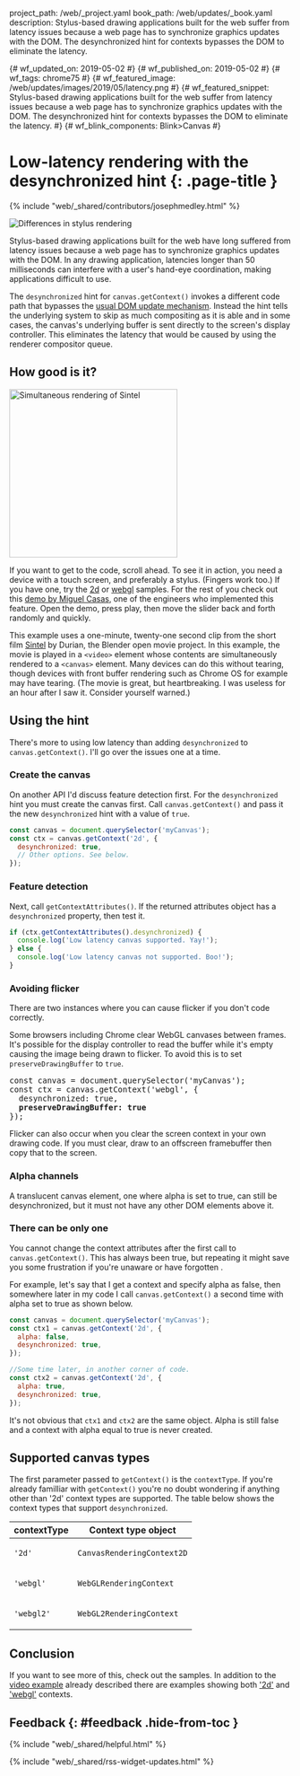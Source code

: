 project_path: /web/_project.yaml
book_path: /web/updates/_book.yaml
description: Stylus-based drawing applications built for the web suffer from latency issues because a web page has to synchronize graphics updates with the DOM. The desynchronized hint for contexts bypasses the DOM to eliminate the latency.

{# wf_updated_on: 2019-05-02 #}
{# wf_published_on: 2019-05-02 #}
{# wf_tags: chrome75 #}
{# wf_featured_image: /web/updates/images/2019/05/latency.png #}
{# wf_featured_snippet: Stylus-based drawing applications built for the web suffer from latency issues because a web page has to synchronize graphics updates with the DOM. The desynchronized hint for contexts bypasses the DOM to eliminate the latency. #}
{# wf_blink_components: Blink>Canvas #}

# Low-latency rendering with the desynchronized hint {: .page-title }

{% include "web/_shared/contributors/josephmedley.html" %}

<img src="/web/updates/images/2019/05/latency.png" class="hint-image attempt-right" alt="Differences in stylus rendering">

<style>
.hint {
  height: 150px;
  width: auto;
}
</style>

Stylus-based drawing applications built for the web have long suffered from
latency issues because a web page has to synchronize graphics updates with the
DOM. In any drawing application, latencies longer than 50 milliseconds can
interfere with a user's hand-eye coordination, making applications difficult to
use.   

The `desynchronized` hint for `canvas.getContext()` invokes a different code
path that bypasses the [usual DOM update
mechanism](https://docs.google.com/presentation/d/1boPxbgNrTU0ddsc144rcXayGA_WF53k96imRH8Mp34Y/edit#slide=id.p).
Instead the hint tells the underlying system to skip as much compositing as it
is able and in some cases, the canvas's underlying buffer is sent directly to
the screen's display controller. This eliminates the latency that would be
caused by using the renderer compositor queue.

## How good is it?

<img src="/web/updates/images/2019/05/sintel.png" class="sintel attempt-right" alt="Simultaneous rendering of Sintel">

<style>
.sintel {
  height: 300px;
  width: auto;
}
</style>

If you want to get to the code, scroll ahead. To see it in action, you need a
device with a touch screen, and preferably a stylus. (Fingers work too.) If you
have one, try the [2d](https://codepen.io/miguelao/full/WKZaqd) or
[webgl](https://codepen.io/miguelao/full/WKZaqd) samples. For the rest of you
check out this [demo by Miguel Casas](https://codepen.io/miguelao/full/mLLKLg),
one of the engineers who implemented this feature. Open the demo, press play,
then move the slider back and forth randomly and quickly. 

This example uses a one-minute, twenty-one second clip from the short film
[Sintel](https://durian.blender.org/download/) by Durian, the Blender open movie
project. In this example, the movie is played in a `<video>` element whose
contents are simultaneously rendered to a `<canvas>` element.  Many devices can
do this without tearing, though devices with front buffer rendering such as
Chrome OS for example may have tearing. (The movie is great, but heartbreaking.
I was useless for an hour after I saw it. Consider yourself warned.)

## Using the hint

There's more to using low latency than adding `desynchronized` to 
`canvas.getContext()`. I'll go over the issues one at a time.
 
### Create the canvas

On another API I'd discuss feature detection first. For the `desynchronized`
hint you must create the canvas first. Call `canvas.getContext()` and pass it
the new `desynchronized` hint with a value of `true`. 

```javascript
const canvas = document.querySelector('myCanvas');
const ctx = canvas.getContext('2d', { 
  desynchronized: true,
  // Other options. See below.
});
```

### Feature detection

Next, call `getContextAttributes()`. If the returned attributes object has a
`desynchronized` property, then test it. 

```javascript
if (ctx.getContextAttributes().desynchronized) {
  console.log('Low latency canvas supported. Yay!');
} else {
  console.log('Low latency canvas not supported. Boo!');
}
```

### Avoiding flicker

There are two instances where you can cause flicker if you don't code correctly.
  
Some browsers including Chrome clear WebGL canvases between frames. It's
possible for the display controller to read the buffer while it's empty causing
the image being drawn to flicker. To avoid this is to set
`preserveDrawingBuffer` to `true`.

<pre class="prettyprint lang-JavaScript">const canvas = document.querySelector('myCanvas');
const ctx = canvas.getContext('webgl', { 
  desynchronized: true,
  <strong>preserveDrawingBuffer: true</strong>
});</pre>

Flicker can also occur when you clear the screen context in your own drawing
code.  If you must clear, draw to an offscreen framebuffer then copy that to the
screen. 

### Alpha channels

A translucent canvas element, one where alpha is set to true, can still be
desynchronized, but it must not have any other DOM elements above it.

### There can be only one

You cannot change the context attributes after the first call to
`canvas.getContext()`. This has always been true, but repeating it might save
you some frustration if you're unaware or have forgotten . 

For example, let's say that I get a context and specify alpha as false, then
somewhere later in my code I call `canvas.getContext()` a second time with alpha
set to true as shown below. 

```javascript
const canvas = document.querySelector('myCanvas');
const ctx1 = canvas.getContext('2d', {
  alpha: false,
  desynchronized: true,
});

//Some time later, in another corner of code.
const ctx2 = canvas.getContext('2d', {
  alpha: true,
  desynchronized: true,
});
```

It's not obvious that `ctx1` and `ctx2` are the same object. Alpha is still false and a
context with alpha equal to true is never created.

## Supported canvas types

The first parameter passed to `getContext()` is the `contextType`. If you're
already familliar with `getContext()` you're no doubt wondering if anything
other than '2d' context types are supported. The table below shows the context
types that support `desynchronized`.

<table>
  <thead>
    <tr>
      <th><strong>contextType</strong></th>
      <th><strong>Context type object</strong></th>
    </tr>
  </thead>
  <tbody>
    <tr>
      <td><p><code>'2d'</code></p></td>
      <td><p><code>CanvasRenderingContext2D</code></p></td>
    </tr>
    <tr>
      <td><p><code>'webgl'</code></p></td>
      <td><p><code>WebGLRenderingContext</code></p></td>
    </tr>
    <tr>
      <td><p><code>'webgl2'</code></p></td>
      <td><p><code>WebGL2RenderingContext</code></p></td>
    </tr>
  </tbody>
</table>

## Conclusion

If you want to see more of this, check out the samples. In addition to
the [video example](https://codepen.io/miguelao/full/mLLKLg) already described
there are examples showing both ['2d'](https://codepen.io/miguelao/pen/ZjJNNw)
and ['webgl'](https://codepen.io/miguelao/full/WKZaqd) contexts.

## Feedback {: #feedback .hide-from-toc }

{% include "web/_shared/helpful.html" %}

{% include "web/_shared/rss-widget-updates.html" %}